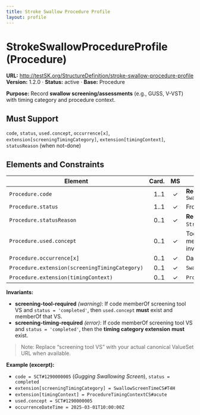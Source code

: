 ```yaml
---
title: Stroke Swallow Procedure Profile
layout: profile
---
```


# StrokeSwallowProcedureProfile (Procedure)

**URL:** http://testSK.org/StructureDefinition/stroke-swallow-procedure-profile  
**Version:** 1.2.0 · **Status:** active · **Base:** Procedure

**Purpose:** Record **swallow screening/assessments** (e.g., GUSS, V-VST) with timing category and procedure context.

## Must Support
`code`, `status`, `used.concept`, `occurrence[x]`, `extension[screeningTimingCategory]`, `extension[timingContext]`, `statusReason` (when not-done)

## Elements and Constraints

| Element | Card. | MS | Binding/Notes |
|---|---:|:---:|---|
| `Procedure.code` | 1..1 | ✓ | **Required** binding to `SwallowProceduresVS` |
| `Procedure.status` | 1..1 | ✓ | From `event-status` |
| `Procedure.statusReason` | 0..1 | ✓ | **Required** binding to `StrokeProcNotDoneReasonVS` when used |
| `Procedure.used.concept` | 0..1 | ✓ | Tool used; when completed, **should** memberOf screening tool VS (see invariant) |
| `Procedure.occurrence[x]` | 0..1 | ✓ | Date/DateTime |
| `Procedure.extension(screeningTimingCategory)` | 0..1 | ✓ | `SwallowingScreeningTimingCategoryExt` |
| `Procedure.extension(timingContext)` | 0..1 | ✓ | `ProcedureTimingContextExtension` |

**Invariants:**  
- **screening-tool-required** *(warning)*: If code memberOf screening tool VS and `status = 'completed'`, then `used.concept` **must** exist and memberOf that VS.  
- **screening-timing-required** *(error)*: If code memberOf screening tool VS and `status = 'completed'`, then the **timing category extension** **must** exist.

> Note: Replace “screening tool VS” with your actual canonical ValueSet URL when available.

**Example (excerpt):**  
- `code = SCT#1290000005` (*Gugging Swallowing Screen*), `status = completed`  
- `extension[screeningTimingCategory] = SwallowScreenTimeCS#T4H`  
- `extension[timingContext] = ProcedureTimingContextCS#acute`  
- `used.concept = SCT#1290000005`  
- `occurrenceDateTime = 2025-03-01T10:00:00Z`
